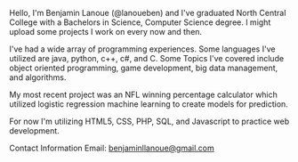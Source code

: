 Hello, I'm Benjamin Lanoue (@lanoueben) and I've graduated North Central College with a Bachelors in Science, Computer Science degree. I might upload some projects I work on every now and then.

I've had a wide array of programming experiences. Some languages I've utilized
are java, python, c++, c#, and C. Some Topics I've covered include object oriented
programming, game development, big data management, and algorithms.

My most recent project was an NFL winning percentage calculator which utilized logistic regression machine learning to create models for prediction.

For now I'm utilizing HTML5, CSS, PHP, SQL, and Javascript to practice web development.

Contact Information
Email: benjaminllanoue@gmail.com



